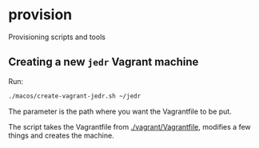 # provision

Provisioning scripts and tools

## Creating a new `jedr` Vagrant machine

Run:

```sh
./macos/create-vagrant-jedr.sh ~/jedr
```

The parameter is the path where you want the Vagrantfile to be put.

The script takes the Vagrantfile from [./vagrant/Vagrantfile](./vagrant/Vagrantfile),
modifies a few things and creates the machine.
